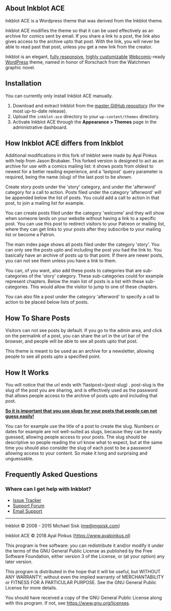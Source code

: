 ## About Inkblot ACE

Inkblot ACE is a Wordpress theme that was derived from the Inkblot theme. 

Inkblot ACE modifies the theme so that it can be used effectively as an archive for comics sent by email. If you share a link to a post, the link also gives access to the archive upto that post. With the link, you will never be able to read past that post, unless you get a new link from the creator.


Inkblot is an elegant, [fully responsive](https://en.wikipedia.org/wiki/Responsive_web_design), [highly customizable](https://codex.wordpress.org/Appearance_Customize_Screen) [Webcomic](https://github.com/mgsisk/webcomic)-ready [WordPress](https://wordpress.org) theme, named in honor of Rorschach from the Watchmen graphic novel.

## Installation

You can currently only install Inkblot ACE manually. 

1. Download and extract Inkblot from the [master GitHub repository](https://github.com/ayalpinkus/inkblot-ace) (for the most up-to-date release).
2. Upload the `inkblot-ace` directory to your `wp-content/themes` directory.
3. Activate Inkblot ACE through the **Appearance > Themes** page in the administrative dashboard.



## How Inkblot ACE differs from Inkblot

Additional modifications in this fork of Inkblot were made by Ayal Pinkus with help from Jason Brubaker. This forked version is designed to act as an archive for use with a comics mailing list: it shows posts from oldest to newest for a better reading experience, and a 'lastpost' query parameter is required, being the name (slug) of the last post to be shown. 

Create story posts under the 'story' category, and under the 'afterword' category for a call to action. Posts filed under the category 'afterword' will be appended below the list of posts. You could add a call to action in that post, to join a mailing list for example. 

You can create posts filed under the category 'welcome' and they will show when someone lands on your website without having a link to a specific post. You can use this post to redirect visitors to your Patreon or mailing list, where they can get links to your posts after they subscribe to your mailing list or become a Patron.

The main index page shows all posts filed under the category 'story'. You can only see the posts upto and including the post you had the link to. You basically have an archive of posts up to that point. If there are newer posts, you can not see them unless you have a link to them.

You can, of you want, also add these posts to categories that are sub-categories of the 'story' category. These sub-categories could for example represent chapters. Below the main list of posts is a list with these sub-categories. This would allow the visitor to jump to one of these chapters.

<p>You can also file a post under the category 'afterword' to specify a call to action to be placed below lists of posts.<p>

## How To Share Posts

Visitors can not see posts by default. If you go to the admin area, and click on the permalink of a post, you can share the url in the url bar of the browser, and people will be able to see all posts upto that post.

This theme is meant to be used as an archive for a newsletter, allowing people to see all posts upto a specified point.

## How It Works

You will notice that the url ends with ?lastpost=(post-slug) . post-slug is the slug of the post you are sharing, and is effectively used as the password that allows people access to the archive of posts upto and including that post.

<u><b>So it is important that you use slugs for your posts that people can not guess easily!</b></u>

You can for example use the title of a post to create the slug. Numbers or dates for example are not well-suited as slugs, because they can be easily guessed, allowing people access to your posts. The slug should be descriptive so people reading the url know what to expect, but at the same time you should also consider the slug of each post to be a password allowing access to your content. So make it long and surprising and unguessable.




## Frequently Asked Questions

### Where can I get help with Inkblot?

- [Issue Tracker](https://github.com/mgsisk/inkblot/issues)
- [Support Forum](https://wordpress.org/support/theme/inkblot)
- [Email Support](mailto:help@mgsisk.com)

---

Inkblot © 2008 - 2015 Michael Sisk (me@mgsisk.com)

Inkblot ACE © 2018 Ayal Pinkus (https://www.ayalpinkus.nl)


This program is free software: you can redistribute it and/or modify
it under the terms of the GNU General Public License as published by
the Free Software Foundation, either version 3 of the License, or
(at your option) any later version.

This program is distributed in the hope that it will be useful,
but WITHOUT ANY WARRANTY; without even the implied warranty of
MERCHANTABILITY or FITNESS FOR A PARTICULAR PURPOSE.  See the
GNU General Public License for more details.

You should have received a copy of the GNU General Public License
along with this program.  If not, see https://www.gnu.org/licenses.
